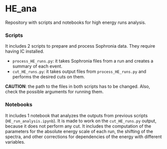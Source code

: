 # HE_ana
Repository with scripts and notebooks for high energy runs analysis.

### Scripts

It includes 2 scripts to prepare and process Sophronia data. They require having IC installed.
* `process_HE_runs.py`: it takes Sophronia files from a run and creates a summary of each event. 
* `cut_HE_runs.py`: it takes output files from `process_HE_runs.py` and performs the desired cuts on them.

**CAUTION**: the path to the files in both scripts has to be changed. Also, check the possible arguments for running them.

### Notebooks

It includes 1 notebook that analyzes the outputs from previous scripts (`HE_run_analysis.ipynb`). It is made to work on the `cut_HE_runs.py` output, because it does not perform any cut. It includes the computation of the parameters for the absolute energy scale of each run, the shifting of the spectra, and other corrections for dependencies of the energy with different variables.
